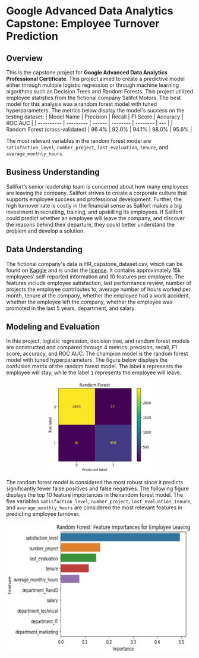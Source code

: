 # Google Advanced Data Analytics Capstone: Employee Turnover Prediction
## Overview 
This is the capstone project for __Google Advanced Data Analytics Professional Certificate__. This project aimed to create a predictive model either through multiple logistic regression or through machine learning algorithms such as Decision Trees and Random Forests. This project utilized employee statistics from the fictional company Salifot Motors.
The best model for this analysis was a random forest model with tuned hyperparameters. The metrics below display the model's success on the testing dataset:
| Model Name | Precision | Recall | F1 Score | Accuracy | ROC AUC |
| ---------- | --------- | ------ | -------- | -------- | --- |
| Random Forest (cross-validated) | 96.4% | 92.0% | 94.1% | 98.0% | 95.6% |

The most relevant variables in the random forest model are `satisfaction_level`, `number_project`, `last_evaluation`, `tenure`, and `average_monthly_hours`.
## Business Understanding
Salifort’s senior leadership team is concerned about how many employees are leaving the company. Salifort strives to create a corporate culture that supports employee success and professional development. Further, the high turnover rate is costly in the financial sense as Salifort makes a big investment in recruiting, training, and upskilling its employees. If Salifort could predict whether an employee will leave the company, and discover the reasons behind their departure, they could better understand the problem and develop a solution.
## Data Understanding
The fictional company's data is HR_capstone_dataset.csv, which can be found on [Kaggle](https://www.kaggle.com/datasets/mfaisalqureshi/hr-analytics-and-job-prediction?select=HR_comma_sep.csv) and is under the [license](https://creativecommons.org/publicdomain/zero/1.0/). It contains approximately 15k employees' self-reported information and 10 features per employee. The features include employee satisfaction, last performance review, number of projects the employee contributes to, average number of hours worked per month, tenure at the company, whether the employee had a work accident, whether the employee left the company, whether the employee was promoted in the last 5 years, department, and salary.
## Modeling and Evaluation
In this project, logistic regression, decision tree, and random forest models are constructed and compared through 4 metrics: precision, recall, F1 score, accuracy, and ROC AUC. The champion model is the random forest model with tuned hyperparameters. The figure below displays the confusion matrix of the random forest model. The label `0` represents the employee will stay, while the label `1` represents the employee will leave.

<p align="center">
  <img src="images/Random_forest_confusion_matrix.png">
</p>

The random forest model is considered the most robust since it predicts significantly fewer false positives and false negatives.
The following figure displays the top 10 feature importances in the random forest model. The five variables `satisfaction_level`, `number_project`, `last_evaluation`, `tenure`, and `average_monthly_hours` are considered the most relevant features in predicting employee turnover.

<p align="center">
  <img width="550" height="350" src="images/Random_forest_importance_top10.png">
</p>
